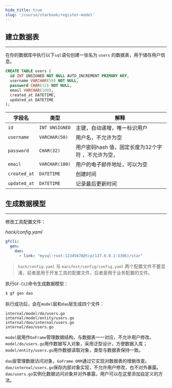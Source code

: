 ```yaml
---
hide_title: true
slug: '/course/starbook/register-model'
---
```

## 建立数据表
---
在你的数据库中执行以下`sql`语句创建一张名为 `users` 的数据表，用于储存用户信息。

```sql
CREATE TABLE users (
  id INT UNSIGNED NOT NULL AUTO_INCREMENT PRIMARY KEY,
  username VARCHAR(50) NOT NULL,
  password CHAR(32) NOT NULL,
  email VARCHAR(100),
  created_at DATETIME,
  updated_at DATETIME
);
```

| 字段名          | 类型             | 解释                            |
| ------------ | -------------- | ----------------------------- |
| `id`         | `INT UNSIGNED` | 主键，自动递增，唯一标识用户                |
| `username`   | `VARCHAR(50)`  | 用户名，不允许为空                     |
| `password`   | `CHAR(32)`     | 用户密码hash 值，固定长度为32个字符 ，不允许为空， |
| `email`      | `VARCHAR(100)` | 用户的电子邮件地址，可以为空                |
| `created_at` | `DATETIME`     | 创建时间                          |
| `updated_at` | `DATETIME`     | 记录最后更新时间                      |
## 生成数据模型
---
修改工具配置文件：

*hack/config.yaml*
```yaml
gfcli:
  gen:
    dao:
      - link: "mysql:root:12345678@tcp(127.0.0.1:3306)/star"
```

> `hack/config.yaml` 与 `manifest/config/config.yaml` 两个配置文件不要混淆，前者是用于开发工具的配置文件，后者是用于业务配置的文件。

执行`GF-CLI`命令生成数据模型：
```bash
$ gf gen dao
```

执行成功后，会在`model`层和`dao`层生成四个文件：
```text
internal/model/do/users.go
internal/model/entity/users.go
internal/dao/internal/users.go
internal/dao/users.go
```

`model`层用作`GoFrame`管理数据结构，与数据表一一对应，不允许用户修改。`model/do/users.go`用作数据写入对象，采用泛型设计，方便数据入库；`model/entity/users.go`用作数据读取对象，类型与数据表保持一致。

`dao`层管理数据访问对象，`GoFrame ORM`通过它实现对数据表的增删改查。`dao/internal/users.go`保存内部对象实现，不允许用户修改，也不对外暴露。`dao/users.go`实例化数据访问对象并对外暴露，用户可以在这里添加自定义的方法。
